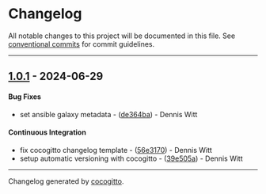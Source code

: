 # Changelog
All notable changes to this project will be documented in this file. See [conventional commits](https://www.conventionalcommits.org/) for commit guidelines.

- - -
## [1.0.1](https://github.com/wittdennis/ansible-role-os-update/compare/39e505ac74a09bab047d121cd65ebba6e7a7f94f..1.0.1) - 2024-06-29
#### Bug Fixes
- set ansible galaxy metadata - ([de364ba](https://github.com/wittdennis/ansible-role-os-update/commit/de364ba1c6a86108fc7877907391d1792a7d6c77)) - Dennis Witt
#### Continuous Integration
- fix cocogitto changelog template - ([56e3170](https://github.com/wittdennis/ansible-role-os-update/commit/56e3170ea198ef2bcc0125f65e6114ab24ea0baf)) - Dennis Witt
- setup automatic versioning with cocogitto - ([39e505a](https://github.com/wittdennis/ansible-role-os-update/commit/39e505ac74a09bab047d121cd65ebba6e7a7f94f)) - Dennis Witt

- - -

Changelog generated by [cocogitto](https://github.com/cocogitto/cocogitto).